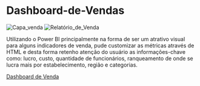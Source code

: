 # Dashboard-de-Vendas

![Capa_venda](https://user-images.githubusercontent.com/68854093/210687212-a5f086f7-19d0-4f6d-95df-02f789fd94e6.png)
![Relatório_de_Venda](https://user-images.githubusercontent.com/68854093/210687246-6236a8de-2051-4f3f-a12d-0d8ca226eb04.png)

Utilizando o Power BI principalmente na forma de ser um atrativo visual para alguns indicadores de venda, pude customizar as métricas através de HTML e desta forma retenho atenção do usuário as informações-chave como: lucro, custo, quantidade de funcionários, ranqueamento de onde se lucra mais por estabelecimento, região e categorias.

[Dashboard de Venda](https://app.powerbi.com/view?r=eyJrIjoiYzgxMmFiYmYtMDJkYi00N2IwLWI0YzUtNDdjYjJkOGFhM2YwIiwidCI6ImVmMDhmOTQ4LTMzNzItNDA2OC1hZTVkLTg3M2FhODViZTk5NCJ9)
